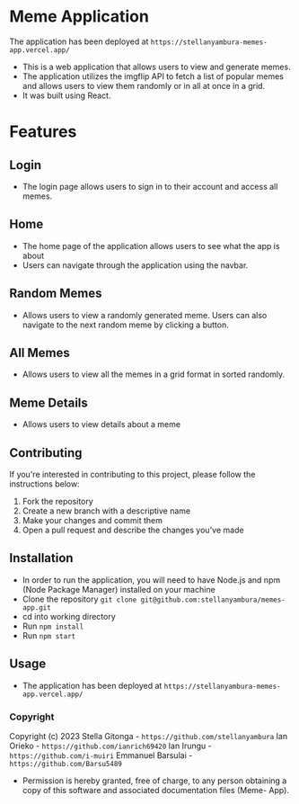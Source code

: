 # Meme Application 
The application has been deployed at `https://stellanyambura-memes-app.vercel.app/`
- This is a web application that allows users to view and generate memes. 
- The application utilizes the imgflip API to fetch a list of popular memes and allows users to view them randomly or in all at once in a grid.
- It was built using React.


# Features 

## Login
- The login page allows users to sign in to their account and access all memes.

## Home 
- The home page of the application allows users to see what the app is about
- Users can navigate through the application using the navbar.

## Random Memes
- Allows users to view a randomly generated meme. Users can also navigate to the next random meme by clicking a button.

## All Memes
- Allows users to view all the memes in a grid format in sorted randomly.

## Meme Details
- Allows users to view details about a meme

## Contributing 

If you're interested in contributing to this project, please follow the instructions below:
1) Fork the repository
2) Create a new branch with a descriptive name
3) Make your changes and commit them
4) Open a pull request and describe the changes you've made

## Installation 
- In order to run the application, you will need to have Node.js and npm (Node Package Manager) installed on your machine
- Clone the repository `git clone git@github.com:stellanyambura/memes-app.git`
- cd into working directory
- Run `npm install`
- Run `npm start`

## Usage 
- The application has been deployed at `https://stellanyambura-memes-app.vercel.app/`

### Copyright
Copyright (c) 2023 
Stella Gitonga - `https://github.com/stellanyambura`
Ian Orieko - `https://github.com/ianrich69420`
Ian Irungu - `https://github.com/i-muiri`
Emmanuel Barsulai - `https://github.com/Barsu5489`

- Permission is hereby granted, free of charge, to any person obtaining a copy of this software and associated documentation files (Meme- App).
